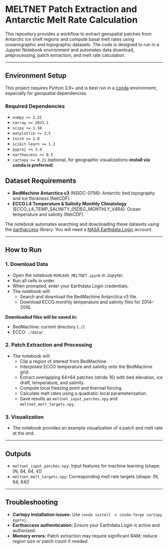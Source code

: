 # MELTNET Patch Extraction and Antarctic Melt Rate Calculation

This repository provides a workflow to extract geospatial patches from Antarctic ice shelf regions and compute basal melt rates using oceanographic and topographic datasets. The code is designed to run in a Jupyter Notebook environment and automates data download, preprocessing, patch extraction, and melt rate calculation.

---

## **Environment Setup**

This project requires Python 3.9+ and is best run in a [conda](https://docs.conda.io/en/latest/) environment, especially for geospatial dependencies.

### **Required Dependencies**

- `numpy >= 1.22`
- `xarray >= 2023.1`
- `scipy >= 1.10`
- `matplotlib >= 3.5`
- `torch >= 2.0`
- `scikit-learn >= 1.2`
- `pyproj >= 3.4`
- `earthaccess >= 0.5`
- `cartopy >= 0.21` (optional, for geographic visualizations-**install via conda is preferred**)

## **Dataset Requirements**

- **BedMachine Antarctica v3** (NSIDC-0756): Antarctic bed topography and ice thickness (NetCDF).
- **ECCO L4 Temperature & Salinity Monthly Climatology** (ECCO_L4_TEMP_SALINITY_05DEG_MONTHLY_V4R4): Ocean temperature and salinity (NetCDF).

The notebook automates searching and downloading these datasets using the [earthaccess](https://github.com/nsidc/earthaccess) library. You will need a [NASA Earthdata Login](https://urs.earthdata.nasa.gov/) account.

---

## **How to Run**

### **1. Download Data**

- Open the notebook `MSML605_MELTNET.ipynb` in Jupyter.
- Run all cells in order.
- When prompted, enter your Earthdata Login credentials.
- The notebook will:
  - Search and download the BedMachine Antarctica v3 file.
  - Download ECCO monthly temperature and salinity files for 2014–2016.

**Downloaded files will be saved in:**
- BedMachine: current directory (`./`)
- ECCO: `./data/`

### **2. Patch Extraction and Processing**

- The notebook will:
  - Clip a region of interest from BedMachine.
  - Interpolate ECCO temperature and salinity onto the BedMachine grid.
  - Extract overlapping 64×64 patches (stride 16) with bed elevation, ice draft, temperature, and salinity.
  - Compute local freezing point and thermal forcing.
  - Calculate melt rates using a quadratic-local parameterization.
  - Save results as `meltnet_input_patches.npy` and `meltnet_melt_targets.npy`.

### **3. Visualization**

- The notebook provides an example visualization of a patch and melt rate at the end.

---

## **Outputs**

- `meltnet_input_patches.npy`: Input features for machine learning (shape: [N, 64, 64, 4])
- `meltnet_melt_targets.npy`: Corresponding melt rate targets (shape: [N, 64, 64])

---

## **Troubleshooting**

- **Cartopy installation issues:** Use `conda install -c conda-forge cartopy pyproj`.
- **Earthaccess authentication:** Ensure your Earthdata Login is active and authorized.
- **Memory errors:** Patch extraction may require significant RAM; reduce region size or patch count if needed.



